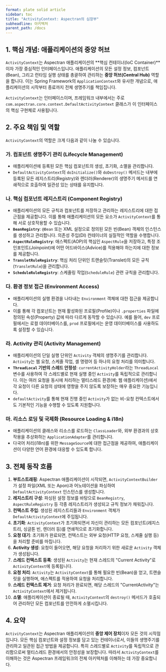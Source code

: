 ```yaml
---
format: plate solid article
sidebar: toc
title: "ActivityContext: Aspectran의 심장부"
subheadline: 아키텍처
parent_path: /docs
---
```


## 1. 핵심 개념: 애플리케이션의 중앙 허브

`ActivityContext`는 Aspectran 애플리케이션의 **핵심 컨테이너(IoC Container)**이자 가장 중심적인 인터페이스입니다. 애플리케이션의 모든 설정 정보, 컴포넌트(Bean), 그리고 런타임 실행 상태를 총괄하여 관리하는 **중앙 허브(Central Hub)** 역할을 합니다. 이는 Spring Framework의 `ApplicationContext`와 유사한 개념으로, 애플리케이션의 시작부터 종료까지 전체 생명주기를 책임집니다.

`ActivityContext`는 인터페이스이며, 프레임워크 내부에서는 주로 `com.aspectran.core.context.DefaultActivityContext` 클래스가 이 인터페이스의 핵심 구현체로 사용됩니다.

## 2. 주요 책임 및 역할

`ActivityContext`의 역할은 크게 다음과 같이 나눌 수 있습니다.

### 가. 컴포넌트 생명주기 관리 (Lifecycle Management)

-   애플리케이션에 등록된 모든 핵심 컴포넌트의 생성, 초기화, 소멸을 관리합니다.
-   `DefaultActivityContext`의 `doInitialize()`와 `doDestroy()` 메서드는 내부에 등록된 모든 레지스트리(Registry)와 렌더러(Renderer)의 생명주기 메서드를 연쇄적으로 호출하여 일관성 있는 상태를 유지합니다.

### 나. 핵심 컴포넌트 레지스트리 (Component Registry)

-   애플리케이션의 모든 규칙과 컴포넌트를 저장하고 관리하는 레지스트리에 대한 접근점을 제공합니다. 이를 통해 애플리케이션의 모든 요소가 `ActivityContext`를 통해 서로 상호작용할 수 있습니다.
-   **`BeanRegistry`**: `@Bean` 또는 XML 설정으로 정의된 모든 빈(Bean) 객체의 인스턴스를 생성하고 관리합니다. 의존성 주입(DI) 컨테이너의 실질적인 역할을 수행합니다.
-   **`AspectRuleRegistry`**: 애스펙트(AOP)의 핵심인 `AspectRule`을 저장하고, 특정 조인포인트(Joinpoint)에 어떤 어드바이스(Advice)를 적용해야 하는지에 대한 정보를 제공합니다.
-   **`TransletRuleRegistry`**: 핵심 처리 단위인 트랜슬릿(Translet)의 모든 규칙(`TransletRule`)을 관리합니다.
-   **`ScheduleRuleRegistry`**: 스케줄링 작업(`ScheduleRule`) 관련 규칙을 관리합니다.

### 다. 환경 정보 접근 (Environment Access)

-   애플리케이션의 실행 환경을 나타내는 `Environment` 객체에 대한 접근을 제공합니다.
-   이를 통해 각 컴포넌트는 현재 활성화된 프로필(Profile)이나 `.properties` 파일에 정의된 속성(Property) 값에 따라 다르게 동작할 수 있습니다. 예를 들어, `dev` 프로필에서는 로컬 데이터베이스를, `prod` 프로필에서는 운영 데이터베이스를 사용하도록 설정할 수 있습니다.

### 라. Activity 관리 (Activity Management)

-   애플리케이션의 단일 실행 단위인 `Activity` 객체의 생명주기를 관리합니다. `Activity`는 웹 요청, 스케줄 작업, 셸 명령어 등 하나의 요청 처리를 의미합니다.
-   **`ThreadLocal` 기반의 스레드 안정성**: `currentActivityHolder`라는 `ThreadLocal` 변수를 사용하여 각 스레드별로 현재 실행 중인 `Activity`를 독립적으로 관리합니다. 이는 여러 요청을 동시에 처리하는 멀티스레드 환경(예: 웹 애플리케이션)에서 각 요청이 다른 요청의 상태에 영향을 주지 않도록 보장하는 매우 중요한 기능입니다.
-   `defaultActivity`를 통해 현재 진행 중인 `Activity`가 없는 비-요청 컨텍스트에서도 기본적인 기능을 수행할 수 있도록 지원합니다.

### 마. 리소스 로딩 및 국제화 (Resource Loading & i18n)

-   애플리케이션의 클래스와 리소스를 로드하는 `ClassLoader`와, 외부 환경과의 상호작용을 추상화하는 `ApplicationAdapter`를 관리합니다.
-   다국어 처리(i18n)를 위한 `MessageSource`에 대한 접근점을 제공하여, 애플리케이션이 다양한 언어 환경에 대응할 수 있도록 합니다.

## 3. 전체 동작 흐름

1.  **부트스트래핑**: Aspectran 애플리케이션이 시작되면, `ActivityContextBuilder`가 설정 파일(XML 또는 Apon)과 어노테이션을 파싱하여 `DefaultActivityContext` 인스턴스를 생성합니다.
2.  **레지스트리 구성**: 파싱된 설정 정보를 바탕으로 `BeanRegistry`, `AspectRuleRegistry` 등 각종 레지스트리가 생성되고 규칙 정보가 채워집니다.
3.  **컨텍스트 주입**: 생성된 레지스트리들과 `Environment` 객체가 `DefaultActivityContext`에 주입됩니다.
4.  **초기화**: `ActivityContext`가 초기화되면서 자신이 관리하는 모든 컴포넌트(레지스트리, 싱글톤 빈, 렌더러 등)를 연쇄적으로 초기화합니다.
5.  **요청 대기**: 초기화가 완료되면, 컨텍스트는 외부 요청(HTTP 요청, 스케줄 실행 등)을 처리할 준비를 마칩니다.
6.  **Activity 생성**: 요청이 들어오면, 해당 요청을 처리하기 위한 새로운 `Activity` 객체가 생성됩니다.
7.  **스레드 컨텍스트 등록**: 생성된 `Activity`는 현재 스레드의 "Current Activity"로 `ActivityContext`에 등록됩니다.
8.  **요청 처리**: `Activity`는 `ActivityContext`를 통해 필요한 빈(Bean)을 얻고, 트랜슬릿을 실행하며, 애스펙트를 적용하여 요청을 처리합니다.
9.  **스레드 컨텍스트 제거**: 요청 처리가 완료되면, 해당 스레드의 "CurrentActivity"는 `ActivityContext`에서 제거됩니다.
10. **소멸**: 애플리케이션이 종료될 때, `ActivityContext`의 `destroy()` 메서드가 호출되어 관리하던 모든 컴포넌트를 안전하게 소멸시킵니다.

## 4. 요약

`ActivityContext`는 Aspectran 애플리케이션의 **중앙 제어 장치**이자 모든 것의 시작점입니다. 모든 핵심 컴포넌트와 설정 정보를 담고 있는 컨테이너로서, 이들의 생명주기를 관리하고 일관된 접근 방법을 제공합니다. 특히 스레드별로 `Activity`를 독립적으로 관리함으로써 멀티스레드 환경에서의 안정성을 보장합니다. 따라서 `ActivityContext`를 이해하는 것은 Aspectran 프레임워크의 전체 아키텍처를 이해하는 데 가장 중요합니다.
